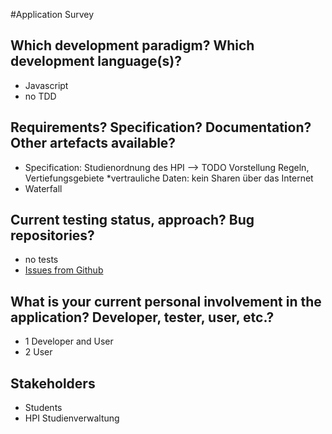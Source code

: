 #Application Survey

## Which development paradigm? Which development language(s)?
* Javascript
* no TDD

## Requirements? Specification? Documentation? Other artefacts available?
* Specification: Studienordnung des HPI --> TODO Vorstellung Regeln, Vertiefungsgebiete
*vertrauliche Daten: kein Sharen über das Internet
* Waterfall

## Current testing status, approach? Bug repositories?
* no tests
* [Issues from Github](https://github.com/knub/onehundredandeighty/issues?utf8=%E2%9C%93&q=is%3Aissue)

## What is your current personal involvement in the application? Developer, tester, user, etc.?
* 1 Developer and User
* 2 User


## Stakeholders

* Students
* HPI Studienverwaltung